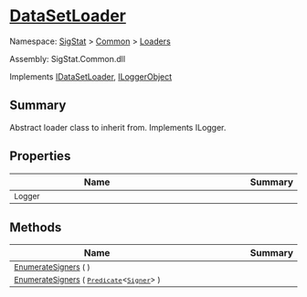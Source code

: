 # [DataSetLoader](./DataSetLoader.md)

Namespace: [SigStat]() > [Common](./../README.md) > [Loaders](./README.md)

Assembly: SigStat.Common.dll

Implements [IDataSetLoader](./IDataSetLoader.md), [ILoggerObject](./../ILoggerObject.md)

## Summary
Abstract loader class to inherit from. Implements ILogger.

## Properties

| Name | Summary | 
| --- | --- | 
| <div style="width:290px"><sub>Logger</sub></div>| <div style="width:290px"><sub></sub></div>| <br>


## Methods

| Name | Summary | 
| --- | --- | 
| <div style="width:290px"><sub>[EnumerateSigners](./Methods/DataSetLoader-100663877.md) (  )</sub></div>| <div style="width:290px"><sub></sub></div>| <br>
| <div style="width:290px"><sub>[EnumerateSigners](./Methods/DataSetLoader-100663878.md) ( [`Predicate`](https://docs.microsoft.com/en-us/dotnet/api/System.Predicate-1)\<[`Signer`](./../Signer.md)> )</sub></div>| <div style="width:290px"><sub></sub></div>| <br>


